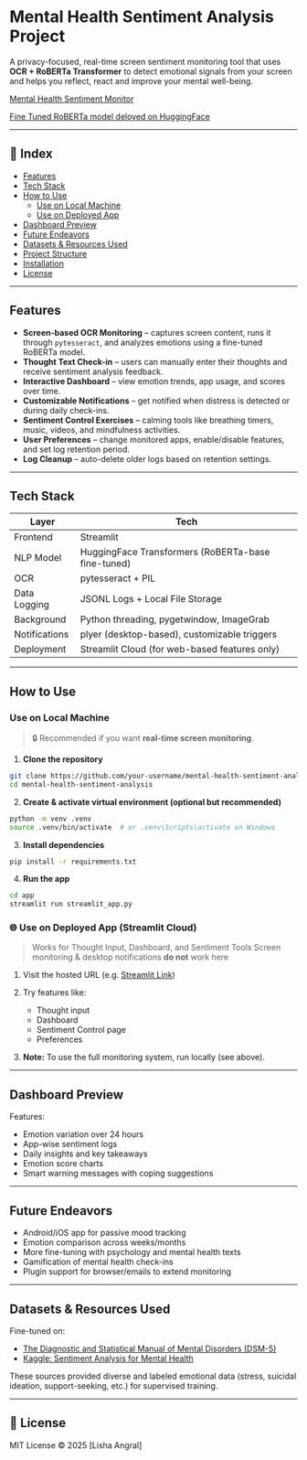 # Mental Health Sentiment Analysis Project

A privacy-focused, real-time screen sentiment monitoring tool that uses **OCR + RoBERTa Transformer** to detect emotional signals from your screen and helps you reflect, react and improve your mental well-being.

[Mental Health Sentiment Monitor](https://user-images.githubusercontent.com/your-image-link.png)

[Fine Tuned RoBERTa model deloyed on HuggingFace](https://huggingface.co/lishaangral/roberta-mental-health)

---

## 📑 Index

- [Features](#-features)
- [Tech Stack](#-tech-stack)
- [How to Use](#-how-to-use)
  - [Use on Local Machine](#use-on-local-machine)
  - [Use on Deployed App](#use-on-deployed-app)
- [Dashboard Preview](#-dashboard-preview)
- [Future Endeavors](#-future-endeavors)
- [Datasets & Resources Used](#-datasets--resources-used)
- [Project Structure](#-project-structure)
- [Installation](#-installation)
- [License](#-license)

---

## Features

- **Screen-based OCR Monitoring** – captures screen content, runs it through `pytesseract`, and analyzes emotions using a fine-tuned RoBERTa model.
- **Thought Text Check-in** – users can manually enter their thoughts and receive sentiment analysis feedback.
- **Interactive Dashboard** – view emotion trends, app usage, and scores over time.
- **Customizable Notifications** – get notified when distress is detected or during daily check-ins.
- **Sentiment Control Exercises** – calming tools like breathing timers, music, videos, and mindfulness activities.
- **User Preferences** – change monitored apps, enable/disable features, and set log retention period.
- **Log Cleanup** – auto-delete older logs based on retention settings.

---

## Tech Stack

| Layer         | Tech                                                            |
|---------------|-----------------------------------------------------------------|
| Frontend      | Streamlit                                                       |
| NLP Model     | HuggingFace Transformers (RoBERTa-base fine-tuned)              |
| OCR           | pytesseract + PIL                                               |
| Data Logging  | JSONL Logs + Local File Storage                                 |
| Background    | Python threading, pygetwindow, ImageGrab                        |
| Notifications | plyer (desktop-based), customizable triggers                    |
| Deployment    | Streamlit Cloud (for web-based features only)                   |

---

## How to Use

### Use on Local Machine

> 🔒 Recommended if you want **real-time screen monitoring**.

1. **Clone the repository**
```bash
git clone https://github.com/your-username/mental-health-sentiment-analysis.git
cd mental-health-sentiment-analysis
````

2. **Create & activate virtual environment (optional but recommended)**

```bash
python -m venv .venv
source .venv/bin/activate  # or .venv\Scripts\activate on Windows
```

3. **Install dependencies**

```bash
pip install -r requirements.txt
```

4. **Run the app**

```bash
cd app
streamlit run streamlit_app.py
```

### 🌐 Use on Deployed App (Streamlit Cloud)

> Works for Thought Input, Dashboard, and Sentiment Tools
> Screen monitoring & desktop notifications **do not** work here

1. Visit the hosted URL (e.g. [Streamlit Link](https://mental-health-sentiment-analysis.streamlit.app/))

2. Try features like:

   * Thought input
   * Dashboard
   * Sentiment Control page
   * Preferences

3. **Note:** To use the full monitoring system, run locally (see above).

---

## Dashboard Preview

Features:

* Emotion variation over 24 hours
* App-wise sentiment logs
* Daily insights and key takeaways
* Emotion score charts
* Smart warning messages with coping suggestions

---

## Future Endeavors

* Android/iOS app for passive mood tracking
* Emotion comparison across weeks/months
* More fine-tuning with psychology and mental health texts
* Gamification of mental health check-ins
* Plugin support for browser/emails to extend monitoring

---

## Datasets & Resources Used

Fine-tuned on:

* [The Diagnostic and Statistical Manual of Mental Disorders (DSM-5)](https://psychiatryonline.org/doi/book/10.1176/appi.books.9780890425787)
* [Kaggle: Sentiment Analysis for Mental Health](https://www.kaggle.com/datasets/suchintikasarkar/sentiment-analysis-for-mental-health)

These sources provided diverse and labeled emotional data (stress, suicidal ideation, support-seeking, etc.) for supervised training.

---

## 🧾 License

MIT License © 2025 \[Lisha Angral]

```

